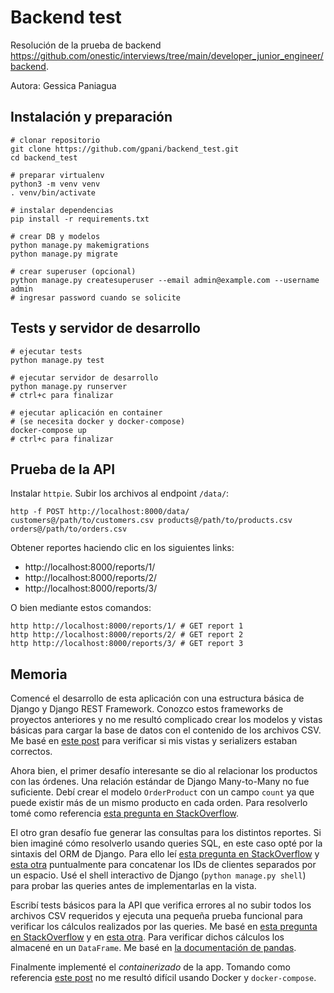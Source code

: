 # Backend test

Resolución de la prueba de backend https://github.com/onestic/interviews/tree/main/developer_junior_engineer/backend.

Autora: Gessica Paniagua

## Instalación y preparación

```shell
# clonar repositorio
git clone https://github.com/gpani/backend_test.git
cd backend_test

# preparar virtualenv
python3 -m venv venv
. venv/bin/activate

# instalar dependencias
pip install -r requirements.txt

# crear DB y modelos
python manage.py makemigrations
python manage.py migrate

# crear superuser (opcional)
python manage.py createsuperuser --email admin@example.com --username admin
# ingresar password cuando se solicite
```

## Tests y servidor de desarrollo

```shell
# ejecutar tests
python manage.py test

# ejecutar servidor de desarrollo
python manage.py runserver
# ctrl+c para finalizar

# ejecutar aplicación en container
# (se necesita docker y docker-compose)
docker-compose up
# ctrl+c para finalizar
```

## Prueba de la API

Instalar `httpie`. Subir los archivos al endpoint `/data/`:
```shell
http -f POST http://localhost:8000/data/ customers@/path/to/customers.csv products@/path/to/products.csv orders@/path/to/orders.csv
```

Obtener reportes haciendo clic en los siguientes links:
- http://localhost:8000/reports/1/
- http://localhost:8000/reports/2/
- http://localhost:8000/reports/3/ 

O bien mediante estos comandos:
```shell
http http://localhost:8000/reports/1/ # GET report 1
http http://localhost:8000/reports/2/ # GET report 2
http http://localhost:8000/reports/3/ # GET report 3
```

## Memoria

Comencé el desarrollo de esta aplicación con una estructura básica de Django y Django REST Framework. Conozco estos frameworks de proyectos anteriores y no me resultó complicado crear los modelos y vistas básicas para cargar la base de datos con el contenido de los archivos CSV. Me basé en [este post](https://baronchibuike.medium.com/how-to-read-csv-file-and-save-the-content-to-the-database-in-django-rest-256c254ef722) para verificar si mis vistas y serializers estaban correctos.

Ahora bien, el primer desafío interesante se dio al relacionar los productos con las órdenes. Una relación estándar de Django Many-to-Many no fue suficiente. Debí crear el modelo `OrderProduct` con un campo `count` ya que puede existir más de un mismo producto en cada orden. Para resolverlo tomé como referencia [esta pregunta en StackOverflow](https://stackoverflow.com/questions/7260716/way-to-allow-for-duplicate-many-to-many-entries-in-python-django).

El otro gran desafío fue generar las consultas para los distintos reportes. Si bien imaginé cómo resolverlo usando queries SQL, en este caso opté por la sintaxis del ORM de Django. Para ello leí [esta pregunta en StackOverflow](https://stackoverflow.com/questions/629551/how-to-query-as-group-by-in-django) y [esta otra](https://stackoverflow.com/questions/10340684/group-concat-equivalent-in-django) puntualmente para concatenar los IDs de clientes separados por un espacio. Usé el shell interactivo de Django (`python manage.py shell`) para probar las queries antes de implementarlas en la vista.

Escribí tests básicos para la API que verifica errores al no subir todos los archivos CSV requeridos y ejecuta una pequeña prueba funcional para verificar los cálculos realizados por las queries. Me basé en [esta pregunta en StackOverflow](https://stackoverflow.com/questions/24201676/how-can-i-test-binary-file-uploading-with-django-rest-frameworks-test-client) y en [esta otra](https://stackoverflow.com/questions/55708696/testing-django-fileresponse). Para verificar dichos cálculos los almacené en un `DataFrame`. Me basé en [la documentación de pandas](https://pandas.pydata.org/docs/reference/api/pandas.testing.assert_series_equal.html).

Finalmente implementé el _containerizado_ de la app. Tomando como referencia [este post](https://medium.com/backticks-tildes/how-to-dockerize-a-django-application-a42df0cb0a99) no me resultó difícil usando Docker y `docker-compose`.
